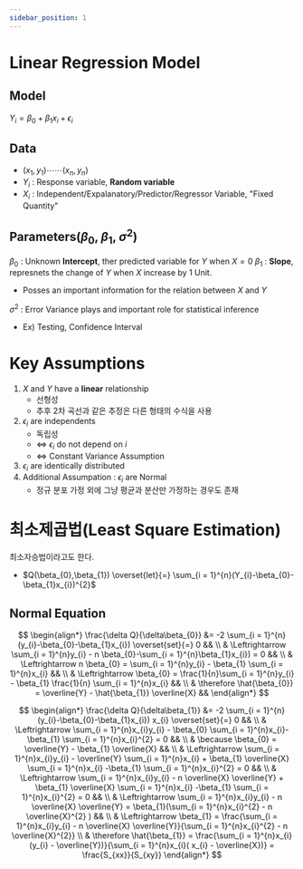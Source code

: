 ```yaml
---
sidebar_position: 1
---
```


# Linear Regression Model
## Model
$Y_{i} = \beta_{0} + \beta_{1}x_{i}+\epsilon_{i}$
## Data
- $(x_{1},y_{1})\cdots\cdots(x_{n},y_{n})$
- $Y_{i}$ : Response variable, **Random variable**
- $X_{i}$ : Independent/Expalanatory/Predictor/Regressor Variable, "Fixed Quantity"

## Parameters($\beta_{0}$, $\beta_{1}$, $\sigma^{2}$)
$\beta_{0}$ : Unknown **Intercept**, ther predicted variable for $Y$ when $X=0$
$\beta_{1}$ : **Slope**, represnets the change of $Y$ when $X$ increase by 1 Unit.
- Posses an important information for the relation between $X$ and $Y$

$\sigma^{2}$ : Error Variance plays and important role for statistical inference
- Ex) Testing, Confidence Interval
# Key Assumptions
1) $X$ and $Y$ have a **linear** relationship
	- 선형성
	- 추후 2차 곡선과 같은 추정은 다른 형태의 수식을 사용
3) $\epsilon_{i}$ are independents
	- 독립성
	- $\Leftrightarrow$ $\epsilon_{i}$ do not depend on $i$
	- $\Leftrightarrow$ Constant Variance Assumption
5) $\epsilon_{i}$ are identically distributed
6) Additional Assumpation : $\epsilon_{i}$ are Normal
	- 정규 분포 가정 외에 그냥 평균과 분산만 가정하는 경우도 존재

# 최소제곱법(Least Square Estimation)
최소자승법이라고도 한다.

- $Q(\beta_{0},\beta_{1}) \overset{let}{=} \sum_{i = 1}^{n}(Y_{i}-\beta_{0}-\beta_{1}x_{i})^{2}$ 

## Normal Equation
$$
\begin{align*}
\frac{\delta Q}{\delta\beta_{0}} &= -2 \sum_{i = 1}^{n}(y_{i}-\beta_{0}-\beta_{1}x_{i}) \overset{set}{=} 0 &&
\\
& \Leftrightarrow \sum_{i = 1}^{n}y_{i} - n \beta_{0}-\sum_{i = 1}^{n}\beta_{1}x_{i}) = 0 &&
\\
& \Leftrightarrow n \beta_{0} = \sum_{i = 1}^{n}y_{i} - \beta_{1} \sum_{i = 1}^{n}x_{i} &&
\\
& \Leftrightarrow \beta_{0} = \frac{1}{n}\sum_{i = 1}^{n}y_{i} - \beta_{1} \frac{1}{n} \sum_{i = 1}^{n}x_{i} &&
\\
& \therefore \hat{\beta_{0}} = \overline{Y} - \hat{\beta_{1}} \overline{X} &&
\end{align*}
$$


$$
\begin{align*}
\frac{\delta Q}{\delta\beta_{1}} &= -2 \sum_{i = 1}^{n}(y_{i}-\beta_{0}-\beta_{1}x_{i}) x_{i} \overset{set}{=} 0 &&
\\
& \Leftrightarrow \sum_{i = 1}^{n}x_{i}y_{i} - \beta_{0} \sum_{i = 1}^{n}x_{i}-\beta_{1} \sum_{i = 1}^{n}x_{i}^{2} = 0 &&
\\
& \because \beta_{0} = \overline{Y} - \beta_{1} \overline{X} &&
\\
& \Leftrightarrow \sum_{i = 1}^{n}x_{i}y_{i} - \overline{Y} \sum_{i = 1}^{n}x_{i} + \beta_{1} \overline{X} \sum_{i = 1}^{n}x_{i} -\beta_{1} \sum_{i = 1}^{n}x_{i}^{2} = 0 &&
\\
& \Leftrightarrow \sum_{i = 1}^{n}x_{i}y_{i} - n \overline{X} \overline{Y} + \beta_{1} \overline{X} \sum_{i = 1}^{n}x_{i} -\beta_{1} \sum_{i = 1}^{n}x_{i}^{2} = 0 &&
\\
& \Leftrightarrow \sum_{i = 1}^{n}x_{i}y_{i} - n \overline{X} \overline{Y} = \beta_{1}(\sum_{i = 1}^{n}x_{i}^{2} - n \overline{X}^{2} )  &&
\\
& \Leftrightarrow \beta_{1} = \frac{\sum_{i = 1}^{n}x_{i}y_{i} - n \overline{X} \overline{Y}}{\sum_{i = 1}^{n}x_{i}^{2} - n \overline{X}^{2}}
\\
& \therefore \hat{\beta_{1}} = \frac{\sum_{i = 1}^{n}x_{i}(y_{i} - \overline{Y})}{\sum_{i = 1}^{n}x_{i}( x_{i} - \overline{X})} = \frac{S_{xx}}{S_{xy}}
\end{align*}
$$